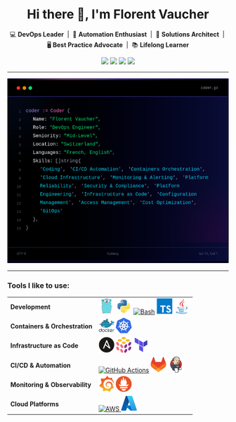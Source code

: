 <h1 align="center">Hi there 👋, I'm Florent Vaucher</h1>
<p align="center">
  💻 <strong>DevOps Leader</strong> &nbsp;|&nbsp;
  🤖 <strong>Automation Enthusiast</strong> &nbsp;|&nbsp;
  🌟 <strong>Solutions Architect</strong> &nbsp;|&nbsp;
  🖥️ <strong>Best Practice Advocate</strong> &nbsp;|&nbsp;
  📚 <strong>Lifelong Learner</strong>
</p>


<p align="center">
  <a href="https://www.florentvaucher.dev/"><img src="https://img.shields.io/badge/Website-florentvaucher.dev-0a0a0a?style=flat&logo=about-dot-me&logoColor=white" /></a>
  <a href="https://github.com/Artachtron"><img src="https://img.shields.io/badge/GitHub-@Artachtron-181717?style=flat&logo=github&logoColor=white" /></a>
  <a href="https://www.linkedin.com/in/florentvaucher/"><img src="https://img.shields.io/badge/LinkedIn-@florentvaucher-0A66C2?style=flat&logo=linkedin&logoColor=white" /></a>
  <a href="https://gitlab.com/Nogatra"><img src="https://img.shields.io/badge/GitLab-@Nogatra-FC6D26?style=flat&logo=gitlab&logoColor=white" /></a>
</p>

---
<p align="center">
  <img src="./coder_profile.png" alt="My coder profile"/>
</p>

--- 
<h3 align="left">Tools I like to use:</h3>
<table>
   <tr>
    <td><strong>Development</strong></td>
    <td>
      <a href="https://golang.org/" target="_blank" rel="noreferrer"><img src="https://raw.githubusercontent.com/devicons/devicon/master/icons/go/go-original.svg" width="36" title="Go"/></a>
      <a href="https://www.python.org" target="_blank" rel="noreferrer"><img src="https://raw.githubusercontent.com/devicons/devicon/master/icons/python/python-original.svg" width="36" title="Python"/></a>
      <a href="https://www.gnu.org/software/bash/" target="_blank" rel="noreferrer"><img src="https://cdn.jsdelivr.net/gh/devicons/devicon@latest/icons/bash/bash-original.svg" width="36" title="Bash"/></a>
      <a href="https://www.typescriptlang.org/" target="_blank" rel="noreferrer"><img src="https://raw.githubusercontent.com/devicons/devicon/master/icons/typescript/typescript-original.svg" width="36" title="TypeScript"/></a>
      <a href="https://www.java.com/" target="_blank" rel="noreferrer"><img src="https://raw.githubusercontent.com/devicons/devicon/master/icons/java/java-original.svg" width="36" title="Java"/></a>
    </td>
  </tr>
  <tr>
    <td><strong>Containers & Orchestration</strong></td>
    <td>
      <a href="https://www.docker.com/" target="_blank" rel="noreferrer"><img src="https://raw.githubusercontent.com/devicons/devicon/master/icons/docker/docker-original-wordmark.svg" width="36" title="Docker"/></a>
      <a href="https://kubernetes.io/" target="_blank" rel="noreferrer"><img src="https://raw.githubusercontent.com/devicons/devicon/master/icons/kubernetes/kubernetes-plain.svg" width="36" title="Kubernetes"/></a>
    </td>
  </tr>
  <tr>
    <td><strong>Infrastructure as Code</strong></td>
    <td>
      <a href="https://www.ansible.com/" target="_blank" rel="noreferrer"><img src="https://raw.githubusercontent.com/devicons/devicon/master/icons/ansible/ansible-original.svg" width="36" title="Ansible"/></a>
      <a href="https://pulumi.com/" target="_blank" rel="noreferrer"><img src="https://raw.githubusercontent.com/devicons/devicon/master/icons/pulumi/pulumi-original.svg" width="36" title="Pulumi"/></a>
      <a href="https://www.terraform.io/" target="_blank" rel="noreferrer"><img src="https://raw.githubusercontent.com/devicons/devicon/master/icons/terraform/terraform-original.svg" width="36" title="Terraform"/></a>
    </td>
  </tr>
  <tr>
    <td><strong>CI/CD & Automation</strong></td>
    <td>          
      <a href="https://github.com/features/actions" target="_blank" rel="noreferrer"><img src="https://cdn.jsdelivr.net/gh/devicons/devicon@latest/icons/githubactions/githubactions-original.svg" width="36" title="GitHub Actions"/></a>
      <a href="https://about.gitlab.com/" target="_blank" rel="noreferrer"><img src="https://raw.githubusercontent.com/devicons/devicon/master/icons/gitlab/gitlab-original.svg" width="36" title="GitLab CI"/></a>
      <a href="https://jenkins.io/" target="_blank" rel="noreferrer"><img src="https://raw.githubusercontent.com/devicons/devicon/master/icons/jenkins/jenkins-original.svg" width="36" title="Jenkins"/></a>
    </td>
  </tr>
  <tr>
    <td><strong>Monitoring & Observability</strong></td>
    <td>
      <a href="https://grafana.com/" target="_blank" rel="noreferrer"><img src="https://raw.githubusercontent.com/devicons/devicon/master/icons/grafana/grafana-original.svg" width="36" title="Grafana"/></a>
      <a href="https://prometheus.io/" target="_blank" rel="noreferrer"><img src="https://raw.githubusercontent.com/devicons/devicon/master/icons/prometheus/prometheus-original.svg" width="36" title="Prometheus"/></a>
    </td>
  </tr>
 <tr>
  <td><strong>Cloud Platforms</strong></td>
  <td>
    <a href="https://aws.amazon.com/" target="_blank" rel="noreferrer">
      <img src="https://cdn.jsdelivr.net/gh/devicons/devicon@latest/icons/amazonwebservices/amazonwebservices-original-wordmark.svg" width="60" title="AWS"/>
    </a>
    <a href="https://azure.microsoft.com/" target="_blank" rel="noreferrer">
      <img src="https://raw.githubusercontent.com/devicons/devicon/master/icons/azure/azure-original.svg" width="36" title="Azure"/>
    </a>
  </td>
</tr>
</table>
